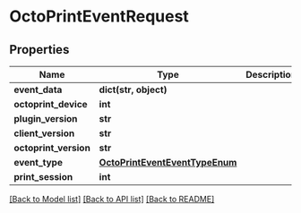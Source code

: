 # OctoPrintEventRequest

## Properties
Name | Type | Description | Notes
------------ | ------------- | ------------- | -------------
**event_data** | **dict(str, object)** |  | [optional] 
**octoprint_device** | **int** |  | 
**plugin_version** | **str** |  | 
**client_version** | **str** |  | 
**octoprint_version** | **str** |  | 
**event_type** | [**OctoPrintEventEventTypeEnum**](OctoPrintEventEventTypeEnum.md) |  | 
**print_session** | **int** |  | [optional] 

[[Back to Model list]](../README.md#documentation-for-models) [[Back to API list]](../README.md#documentation-for-api-endpoints) [[Back to README]](../README.md)


